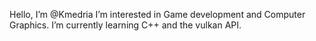Hello, I’m @Kmedria
I’m interested in Game development and Computer Graphics.
I’m currently learning C++ and the vulkan API.
